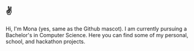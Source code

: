 ## ✌️

Hi, I'm Mona (yes, same as the Github mascot). I am currently pursuing a Bachelor's in Computer Science. Here you can find some of my personal, school, and hackathon projects.

<!-- Languages, software, and tools that I have experience with include:

![Python](https://img.shields.io/badge/python-3776AB?logo=python&logoColor=white)
![Pandas](https://img.shields.io/badge/pandas-150458?logo=pandas&logoColor=white)
![Flask](https://img.shields.io/badge/flask-45b4ef?logo=flask&logoColor=white)
![Streamlit](https://img.shields.io/badge/streamlit-FF4B4B?logo=streamlit&logoColor=white)
![Java](https://img.shields.io/badge/java-F80000?logo=oracle)
![HTML](https://img.shields.io/badge/html-E34F26?logo=html5&logoColor=white)
![CSS](https://img.shields.io/badge/css-1572B6?logo=css3&logoColor=white)
![Bash](https://img.shields.io/badge/bash-4EAA25?logo=gnubash&logoColor=white)
![VSCode](https://img.shields.io/badge/vs%20code-00a8e8?logo=visual-studio-code&logoColor=white)
![Vim](https://img.shields.io/badge/vim-019733?logo=vim&logoColor=white)
![Git](https://img.shields.io/badge/git-F05032?&logo=git&logoColor=white)
![GitHub](https://img.shields.io/badge/github-181717?&logo=github&logoColor=white)

![Microsoft 365 Suite](https://img.shields.io/badge/microsoft%20suite-6264A7?&logoColor=white)
![Google Workspace Suite](https://img.shields.io/badge/google%20suite-4285F4?logo=googleappsscript&logoColor=white)
![Figma](https://img.shields.io/badge/figma-A259FF?logo=figma&logoColor=white)
![Inkscape](https://img.shields.io/badge/inkscape-000000?logo=inkscape&logoColor=white)
![GIMP](https://img.shields.io/badge/gimp-5C5543?logo=gimp&logoColor=white)
![Krita](https://img.shields.io/badge/krita-3BABFF?logo=krita&logoColor=white)
![Wordpress](https://img.shields.io/badge/wordpress-21759B?logo=wordpress&logoColor=white)
![Wix](https://img.shields.io/badge/wix-0C6EFC?logo=wix&logoColor=white) -->

<!--
**06j07m/06j07m** is a ✨ _special_ ✨ repository because its `README.md` (this file) appears on your GitHub profile.

Here are some ideas to get you started:

- 🔭 I’m currently working on ...
- 🌱 I’m currently learning ...
- 👯 I’m looking to collaborate on ...
- 🤔 I’m looking for help with ...
- 💬 Ask me about ...
- 📫 How to reach me: ...
- 😄 Pronouns: ...
- ⚡ Fun fact: ...
-->
